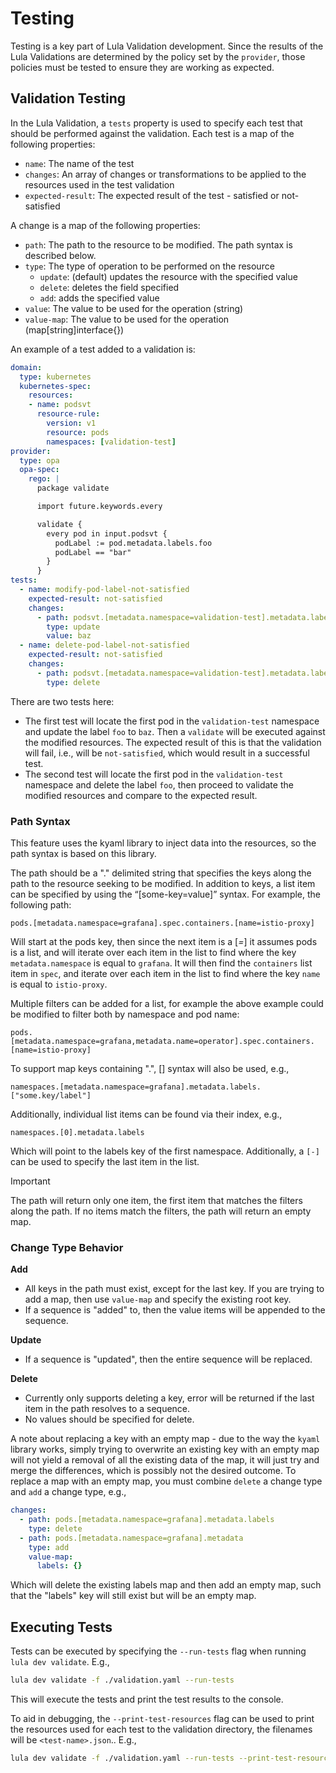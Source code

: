 # Testing

Testing is a key part of Lula Validation development. Since the results of the Lula Validations are determined by the policy set by the `provider`, those policies must be tested to ensure they are working as expected.

## Validation Testing

In the Lula Validation, a `tests` property is used to specify each test that should be performed against the validation. Each test is a map of the following properties:

- `name`: The name of the test
- `changes`: An array of changes or transformations to be applied to the resources used in the test validation
- `expected-result`: The expected result of the test - satisfied or not-satisfied

A change is a map of the following properties:

- `path`: The path to the resource to be modified. The path syntax is described below.
- `type`: The type of operation to be performed on the resource
    - `update`: (default) updates the resource with the specified value
    - `delete`: deletes the field specified
    - `add`: adds the specified value
- `value`: The value to be used for the operation (string)
- `value-map`: The value to be used for the operation (map[string]interface{})

An example of a test added to a validation is:

```yaml
domain:
  type: kubernetes
  kubernetes-spec:
    resources:
    - name: podsvt
      resource-rule:
        version: v1
        resource: pods
        namespaces: [validation-test]
provider:
  type: opa
  opa-spec:
    rego: |
      package validate

      import future.keywords.every

      validate {
        every pod in input.podsvt {
          podLabel := pod.metadata.labels.foo
          podLabel == "bar"
        }
      }
tests:
  - name: modify-pod-label-not-satisfied
    expected-result: not-satisfied
    changes:
      - path: podsvt.[metadata.namespace=validation-test].metadata.labels.foo
        type: update
        value: baz
  - name: delete-pod-label-not-satisfied
    expected-result: not-satisfied
    changes:
      - path: podsvt.[metadata.namespace=validation-test].metadata.labels.foo
        type: delete
```

There are two tests here:
* The first test will locate the first pod in the `validation-test` namespace and update the label `foo` to `baz`. Then a `validate` will be executed against the modified resources. The expected result of this is that the validation will fail, i.e., will be `not-satisfied`, which would result in a successful test.
* The second test will locate the first pod in the `validation-test` namespace and delete the label `foo`, then proceed to validate the modified resources and compare to the expected result.

### Path Syntax

This feature uses the kyaml library to inject data into the resources, so the path syntax is based on this library. 

The path should be a "." delimited string that specifies the keys along the path to the resource seeking to be modified. In addition to keys, a list item can be specified by using the “[some-key=value]” syntax. For example, the following path:

```
pods.[metadata.namespace=grafana].spec.containers.[name=istio-proxy]
```

Will start at the pods key, then since the next item is a [*=*] it assumes pods is a list, and will iterate over each item in the list to find where the key `metadata.namespace` is equal to `grafana`. It will then find the `containers` list item in `spec`, and iterate over each item in the list to find where the key `name` is equal to `istio-proxy`.

Multiple filters can be added for a list, for example the above example could be modified to filter both by namespace and pod name:

```
pods.[metadata.namespace=grafana,metadata.name=operator].spec.containers.[name=istio-proxy]
```

To support map keys containing ".", [] syntax will also be used, e.g.,

```
namespaces.[metadata.namespace=grafana].metadata.labels.["some.key/label"]
```

Additionally, individual list items can be found via their index, e.g.,

```
namespaces.[0].metadata.labels
```

Which will point to the labels key of the first namespace. Additionally, a `[-]` can be used to specify the last item in the list.

>[!IMPORTANT]
> The path will return only one item, the first item that matches the filters along the path. If no items match the filters, the path will return an empty map.

### Change Type Behavior

**Add**
* All keys in the path must exist, except for the last key. If you are trying to add a map, then use `value-map` and specify the existing root key.
* If a sequence is "added" to, then the value items will be appended to the sequence.

**Update**
* If a sequence is "updated", then the entire sequence will be replaced.

**Delete**
* Currently only supports deleting a key, error will be returned if the last item in the path resolves to a sequence.
* No values should be specified for delete.

A note about replacing a key with an empty map - due to the way the `kyaml` library works, simply trying to overwrite an existing key with an empty map will not yield a removal of all the existing data of the map, it will just try and merge the differences, which is possibly not the desired outcome. To replace a map with an empty map, you must combine `delete` a change type and `add` a change type, e.g.,

```yaml
changes:
  - path: pods.[metadata.namespace=grafana].metadata.labels
    type: delete
  - path: pods.[metadata.namespace=grafana].metadata
    type: add
    value-map: 
      labels: {}
```

Which will delete the existing labels map and then add an empty map, such that the "labels" key will still exist but will be an empty map.

## Executing Tests

Tests can be executed by specifying the `--run-tests` flag when running `lula dev validate`. E.g.,

```sh
lula dev validate -f ./validation.yaml --run-tests
```

This will execute the tests and print the test results to the console. 

To aid in debugging, the `--print-test-resources` flag can be used to print the resources used for each test to the validation directory, the filenames will be `<test-name>.json`.. E.g.,

```sh
lula dev validate -f ./validation.yaml --run-tests --print-test-resources
```

